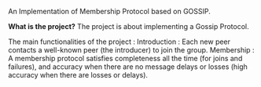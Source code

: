 An Implementation of Membership Protocol based on GOSSIP.

**What is the project?**
The project is about implementing a Gossip Protocol.

The main functionalities of the project :
Introduction : Each new peer contacts a well-known peer (the introducer) to join the group.
Membership : A membership protocol satisfies completeness all the time (for joins and failures), and accuracy when there are no message delays or losses (high accuracy when there are losses or delays).
